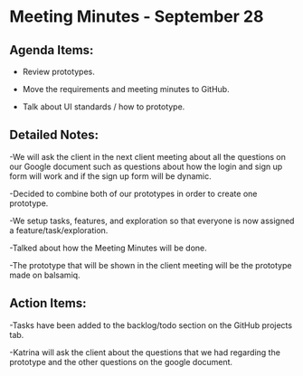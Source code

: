 # Meeting Minutes - September 28

## Agenda Items:
- Review prototypes.

- Move the requirements and meeting minutes to GitHub.

- Talk about UI standards / how to prototype.



## Detailed Notes:
-We will ask the client in the next client meeting about all the questions on our Google document such as questions about how the login and sign up form will work and if the sign up form will be dynamic.

-Decided to combine both of our prototypes in order to create one prototype.

-We setup tasks, features, and exploration so that everyone is now assigned a feature/task/exploration. 

-Talked about how the Meeting Minutes will be done.

-The prototype that will be shown in the client meeting will be the prototype made on balsamiq.



## Action Items:
-Tasks have been added to the backlog/todo section on the GitHub projects tab.

-Katrina will ask the client about the questions that we had regarding the prototype and the other questions on the google document.
